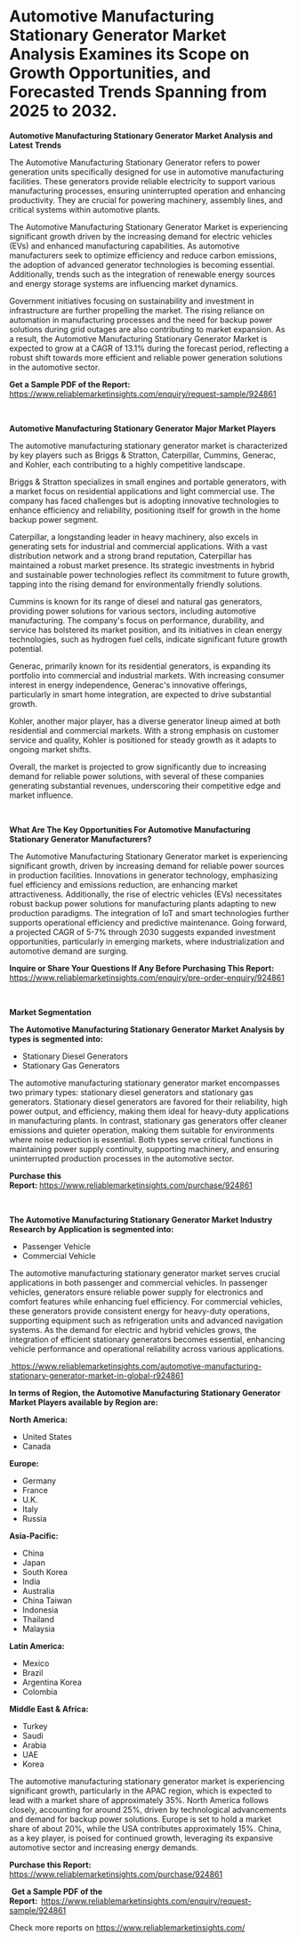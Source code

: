 <p><h1>Automotive Manufacturing Stationary Generator Market Analysis Examines its Scope on Growth Opportunities, and Forecasted Trends Spanning from 2025 to 2032.</h1></p><p><strong>Automotive Manufacturing Stationary Generator Market Analysis and Latest Trends</strong></p>
<p><p>The Automotive Manufacturing Stationary Generator refers to power generation units specifically designed for use in automotive manufacturing facilities. These generators provide reliable electricity to support various manufacturing processes, ensuring uninterrupted operation and enhancing productivity. They are crucial for powering machinery, assembly lines, and critical systems within automotive plants.</p><p>The Automotive Manufacturing Stationary Generator Market is experiencing significant growth driven by the increasing demand for electric vehicles (EVs) and enhanced manufacturing capabilities. As automotive manufacturers seek to optimize efficiency and reduce carbon emissions, the adoption of advanced generator technologies is becoming essential. Additionally, trends such as the integration of renewable energy sources and energy storage systems are influencing market dynamics.</p><p>Government initiatives focusing on sustainability and investment in infrastructure are further propelling the market. The rising reliance on automation in manufacturing processes and the need for backup power solutions during grid outages are also contributing to market expansion. As a result, the Automotive Manufacturing Stationary Generator Market is expected to grow at a CAGR of 13.1% during the forecast period, reflecting a robust shift towards more efficient and reliable power generation solutions in the automotive sector.</p></p>
<p><strong>Get a Sample PDF of the Report:&nbsp;</strong> <a href="https://www.reliablemarketinsights.com/enquiry/request-sample/924861?utm_campaign=2013&utm_medium=2&utm_source=Github&utm_content=ia&utm_term=24032025&utm_id=automotive-manufacturing-stationary-generator">https://www.reliablemarketinsights.com/enquiry/request-sample/924861</a></p>
<p>&nbsp;</p>
<p><strong>Automotive Manufacturing Stationary Generator Major Market Players</strong></p>
<p><p>The automotive manufacturing stationary generator market is characterized by key players such as Briggs & Stratton, Caterpillar, Cummins, Generac, and Kohler, each contributing to a highly competitive landscape. </p><p>Briggs & Stratton specializes in small engines and portable generators, with a market focus on residential applications and light commercial use. The company has faced challenges but is adopting innovative technologies to enhance efficiency and reliability, positioning itself for growth in the home backup power segment.</p><p>Caterpillar, a longstanding leader in heavy machinery, also excels in generating sets for industrial and commercial applications. With a vast distribution network and a strong brand reputation, Caterpillar has maintained a robust market presence. Its strategic investments in hybrid and sustainable power technologies reflect its commitment to future growth, tapping into the rising demand for environmentally friendly solutions.</p><p>Cummins is known for its range of diesel and natural gas generators, providing power solutions for various sectors, including automotive manufacturing. The company's focus on performance, durability, and service has bolstered its market position, and its initiatives in clean energy technologies, such as hydrogen fuel cells, indicate significant future growth potential.</p><p>Generac, primarily known for its residential generators, is expanding its portfolio into commercial and industrial markets. With increasing consumer interest in energy independence, Generac's innovative offerings, particularly in smart home integration, are expected to drive substantial growth.</p><p>Kohler, another major player, has a diverse generator lineup aimed at both residential and commercial markets. With a strong emphasis on customer service and quality, Kohler is positioned for steady growth as it adapts to ongoing market shifts.</p><p>Overall, the market is projected to grow significantly due to increasing demand for reliable power solutions, with several of these companies generating substantial revenues, underscoring their competitive edge and market influence.</p></p>
<p>&nbsp;</p>
<p><strong>What Are The Key Opportunities For Automotive Manufacturing Stationary Generator Manufacturers?</strong></p>
<p><p>The Automotive Manufacturing Stationary Generator market is experiencing significant growth, driven by increasing demand for reliable power sources in production facilities. Innovations in generator technology, emphasizing fuel efficiency and emissions reduction, are enhancing market attractiveness. Additionally, the rise of electric vehicles (EVs) necessitates robust backup power solutions for manufacturing plants adapting to new production paradigms. The integration of IoT and smart technologies further supports operational efficiency and predictive maintenance. Going forward, a projected CAGR of 5-7% through 2030 suggests expanded investment opportunities, particularly in emerging markets, where industrialization and automotive demand are surging.</p></p>
<p><strong>Inquire or Share Your Questions If Any Before Purchasing This Report:</strong> <a href="https://www.reliablemarketinsights.com/enquiry/pre-order-enquiry/924861?utm_campaign=2013&utm_medium=2&utm_source=Github&utm_content=ia&utm_term=24032025&utm_id=automotive-manufacturing-stationary-generator">https://www.reliablemarketinsights.com/enquiry/pre-order-enquiry/924861</a></p>
<p>&nbsp;</p>
<p><strong>Market Segmentation</strong></p>
<p><strong>The Automotive Manufacturing Stationary Generator Market Analysis by types is segmented into:</strong></p>
<p><ul><li>Stationary Diesel Generators</li><li>Stationary Gas Generators</li></ul></p>
<p><p>The automotive manufacturing stationary generator market encompasses two primary types: stationary diesel generators and stationary gas generators. Stationary diesel generators are favored for their reliability, high power output, and efficiency, making them ideal for heavy-duty applications in manufacturing plants. In contrast, stationary gas generators offer cleaner emissions and quieter operation, making them suitable for environments where noise reduction is essential. Both types serve critical functions in maintaining power supply continuity, supporting machinery, and ensuring uninterrupted production processes in the automotive sector.</p></p>
<p><strong>Purchase this Report:&nbsp;</strong><a href="https://www.reliablemarketinsights.com/purchase/924861?utm_campaign=2013&utm_medium=2&utm_source=Github&utm_content=ia&utm_term=24032025&utm_id=automotive-manufacturing-stationary-generator">https://www.reliablemarketinsights.com/purchase/924861</a></p>
<p>&nbsp;</p>
<p><strong>The Automotive Manufacturing Stationary Generator Market Industry Research by Application is segmented into:</strong></p>
<p><ul><li>Passenger Vehicle</li><li>Commercial Vehicle</li></ul></p>
<p><p>The automotive manufacturing stationary generator market serves crucial applications in both passenger and commercial vehicles. In passenger vehicles, generators ensure reliable power supply for electronics and comfort features while enhancing fuel efficiency. For commercial vehicles, these generators provide consistent energy for heavy-duty operations, supporting equipment such as refrigeration units and advanced navigation systems. As the demand for electric and hybrid vehicles grows, the integration of efficient stationary generators becomes essential, enhancing vehicle performance and operational reliability across various applications.</p></p>
<p><a href="https://www.reliablemarketinsights.com/automotive-manufacturing-stationary-generator-market-in-global-r924861?utm_campaign=2013&utm_medium=2&utm_source=Github&utm_content=ia&utm_term=24032025&utm_id=automotive-manufacturing-stationary-generator">&nbsp;https://www.reliablemarketinsights.com/automotive-manufacturing-stationary-generator-market-in-global-r924861</a></p>
<p><strong>In terms of Region, the Automotive Manufacturing Stationary Generator Market Players available by Region are:</strong></p>
<p>
    <p> <strong> North America: </strong>
        <ul>
            <li>United States</li>
            <li>Canada</li>
        </ul>
        </p> 
    <p> <strong> Europe: </strong>
        <ul>
            <li>Germany</li>
            <li>France</li>
            <li>U.K.</li>
            <li>Italy</li>
            <li>Russia</li>
        </ul>
        </p> 
    <p> <strong> Asia-Pacific: </strong>
        <ul>
            <li>China</li>
            <li>Japan</li>
            <li>South Korea</li>
            <li>India</li>
            <li>Australia</li>
            <li>China Taiwan</li>
            <li>Indonesia</li>
            <li>Thailand</li>
            <li>Malaysia</li>
        </ul>
        </p> 
    <p> <strong> Latin America: </strong>
        <ul>
            <li>Mexico</li>
            <li>Brazil</li>
            <li>Argentina Korea</li>
            <li>Colombia</li>
        </ul>
        </p> 
    <p> <strong> Middle East & Africa: </strong>
        <ul>
            <li>Turkey</li>
            <li>Saudi</li>
            <li>Arabia</li>
            <li>UAE</li>
            <li>Korea</li>
        </ul>
    </p>
    </p>
<p><p>The automotive manufacturing stationary generator market is experiencing significant growth, particularly in the APAC region, which is expected to lead with a market share of approximately 35%. North America follows closely, accounting for around 25%, driven by technological advancements and demand for backup power solutions. Europe is set to hold a market share of about 20%, while the USA contributes approximately 15%. China, as a key player, is poised for continued growth, leveraging its expansive automotive sector and increasing energy demands.</p></p>
<p><strong>Purchase this Report: </strong><a href="https://www.reliablemarketinsights.com/purchase/924861?utm_campaign=2013&utm_medium=2&utm_source=Github&utm_content=ia&utm_term=24032025&utm_id=automotive-manufacturing-stationary-generator">https://www.reliablemarketinsights.com/purchase/924861</a></p>
<p>&nbsp;<strong>Get a Sample PDF of the Report:&nbsp;&nbsp;</strong><a href="https://www.reliablemarketinsights.com/enquiry/request-sample/924861?utm_campaign=2013&utm_medium=2&utm_source=Github&utm_content=ia&utm_term=24032025&utm_id=automotive-manufacturing-stationary-generator">https://www.reliablemarketinsights.com/enquiry/request-sample/924861</a></p>
<p><strong></strong></p>
<p>Check more reports on <a href="https://www.reliablemarketinsights.com/?utm_campaign=2013&utm_medium=2&utm_source=Github&utm_content=ia&utm_term=24032025&utm_id=automotive-manufacturing-stationary-generator">https://www.reliablemarketinsights.com/</a></p>